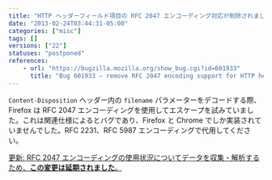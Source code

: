 ```yaml
---
title: "HTTP ヘッダーフィールド項目の RFC 2047 エンコーディング対応が削除されました"
date: "2013-02-24T03:44:31-05:00"
categories: ["misc"]
tags: []
versions: ["22"]
statuses: "postponed"
references:
    - url: "https://bugzilla.mozilla.org/show_bug.cgi?id=601933"
      title: "Bug 601933 – remove RFC 2047 encoding support for HTTP header field parameters"
---
```

`Content-Disposition` ヘッダー内の `filename` パラメーターをデコードする際、Firefox は RFC 2047 エンコーディングを使用してエスケープを試みていました。これは関連仕様によるとバグであり、Firefox と Chrome でしか実装されていませんでした。RFC 2231、RFC 5987 エンコーディングで代用してください。

<ins>更新: RFC 2047 エンコーディングの使用状況についてデータを収集・解析するため、[**この変更は延期されました**](https://bugzilla.mozilla.org/show_bug.cgi?id=875615)。</ins>
